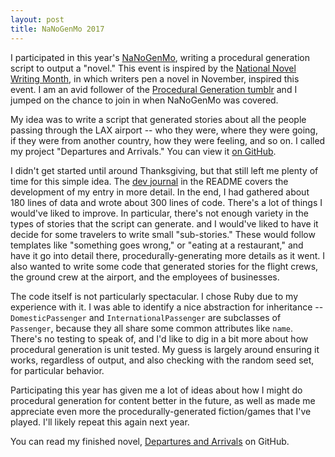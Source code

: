 ```yaml
---
layout: post
title: NaNoGenMo 2017
---
```


I participated in this year's [NaNoGenMo](https://nanogenmo.github.io/), writing a procedural generation script to output a "novel." This event is inspired by the [National Novel Writing Month](http://nanowrimo.org/), in which writers pen a novel in November, inspired this event. I am an avid follower of the [Procedural Generation tumblr](http://procedural-generation.tumblr.com/) and I jumped on the chance to join in when NaNoGenMo was covered.

My idea was to write a script that generated stories about all the people passing through the LAX airport -- who they were, where they were going, if they were from another country, how they were feeling, and so on. I called my project "Departures and Arrivals." You can view it [on GitHub](https://github.com/mathias/destinations).

I didn't get started until around Thanksgiving, but that still left me plenty of time for this simple idea. The [dev journal](https://github.com/mathias/destinations#journal) in the README covers the development of my entry in more detail. In the end, I had gathered about 180 lines of data and wrote about 300 lines of code. There's a lot of things I would've liked to improve. In particular, there's not enough variety in the types of stories that the script can generate. and I would've liked to have it decide for some travelers to write small "sub-stories." These would follow templates like "something goes wrong," or "eating at a restaurant," and have it go into detail there, procedurally-generating more details as it went. I also wanted to write some code that generated stories for the flight crews, the ground crew at the airport, and the employees of businesses.

The code itself is not particularly spectacular. I chose Ruby due to my experience with it. I was able to identify a nice abstraction for inheritance -- `DomesticPassenger` and `InternationalPassenger` are subclasses of `Passenger`, because they all share some common attributes like `name`. There's no testing to speak of, and I'd like to dig in a bit more about how procedural generation is unit tested. My guess is largely around ensuring it works, regardless of output, and also checking with the random seed set, for particular behavior.

Participating this year has given me a lot of ideas about how I might do procedural generation for content better in the future, as well as made me appreciate even more the procedurally-generated fiction/games that I've played. I'll likely repeat this again next year.

You can read my finished novel, [Departures and Arrivals](https://github.com/mathias/destinations/blob/master/departures.md) on GitHub.
